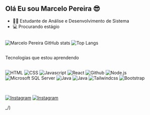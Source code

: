 ## Olá Eu sou Marcelo Pereira 😎

- 👨‍🎓 Estudante de Análise e Desenvolvimento de Sistema
- 💻 Procurando estágio
  ##
![Marcelo Pereira GitHub stats](https://github-readme-stats.vercel.app/api?username=MarceloPereira&show_icons=true&theme=shadow_red)
![Top Langs](https://github-readme-stats.vercel.app/api/top-langs/?username=bolivarpr&layout=compact&langs_count=16&theme=shadow_red)

  ##
Tecnologias que estou aprendendo
<div style="displey: inline_block"><br/>
  <img algin="center" alt="HTML" src="https://img.shields.io/badge/HTML5-E34F26?style=for-the-badge&logo=html5&logoColor=white"/>
  <img algin="center" alt="CSS" src="https://img.shields.io/badge/CSS3-1572B6?style=for-the-badge&logo=css3&logoColor=white"/>
  <img algin="center" alt="Javascript" src="https://img.shields.io/badge/JavaScript-F7DF1E?style=for-the-badge&logo=javascript&logoColor=black"/>
  <img algin="center" alt="React" src="https://img.shields.io/badge/React-20232A?style=for-the-badge&logo=react&logoColor=61DAFB"/>
  <img algin="center" alt="Github" src="https://img.shields.io/badge/GitHub-100000?style=for-the-badge&logo=github&logoColor=white"/>
  <img algin="center" alt="Node.js" src="https://img.shields.io/badge/Node.js-43853D?style=for-the-badge&logo=node.js&logoColor=white"/>
  <img algin="center" alt="Microsoft SQL Server" src="https://img.shields.io/badge/Microsoft_SQL_Server-CC2927?style=for-the-badge&logo=microsoft-sql-server&logoColor=white"/>
  <img algin="center" alt="Java" src="https://img.shields.io/badge/Java-ED8B00?style=for-the-badge&logo=openjdk&logoColor=white">
  <img algin="center" alt="Java" src="https://img.shields.io/badge/Figma-F24E1E?style=for-the-badge&logo=figma&logoColor=white">
  <img algin="center" alt="Tailwindcss" src="https://img.shields.io/badge/Tailwind_CSS-38B2AC?style=for-the-badge&logo=tailwind-css&logoColor=white">
  <img algin="center" alt="Bootstrap" src="https://img.shields.io/badge/Bootstrap-563D7C?style=for-the-badge&logo=bootstrap&logoColor=white">
</div></br>

 ##
  
[![Instagram](https://img.shields.io/badge/Instagram-E4405F?style=for-the-badge&logo=instagram&logoColor=white)](https://www.instagram.com/bolivarpr_/)
[![Instagram](https://img.shields.io/badge/LinkedIn-0077B5?style=for-the-badge&logo=linkedin&logoColor=white)](https://www.linkedin.com/in/marcelopr-/)

_/)
